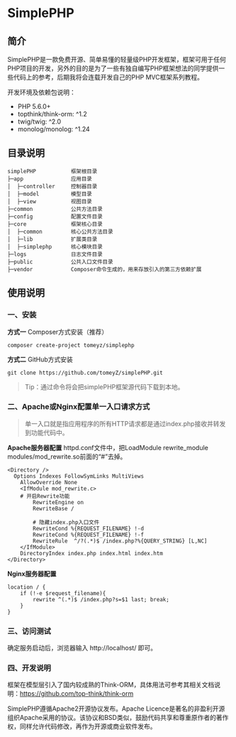 # SimplePHP

## 简介
SimplePHP是一款免费开源、简单易懂的轻量级PHP开发框架，框架可用于任何PHP项目的开发，另外的目的是为了一些有独自编写PHP框架想法的同学提供一些代码上的参考，后期我将会连载开发自己的PHP MVC框架系列教程。

开发环境及依赖包说明：
* PHP 5.6.0+
* topthink/think-orm: ^1.2
* twig/twig: ^2.0
* monolog/monolog: ^1.24

## 目录说明

```
simplePHP           框架根目录
├─app               应用目录
│  ├─controller     控制器目录
│  ├─model          模型目录
│  ├─view           视图目录
├─common            公共方法目录
├─config            配置文件目录
├─core              框架核心目录
│  ├─common         核心公共方法目录
│  ├─lib            扩展类目录
│  ├─simplephp      核心模块目录
├─logs              日志文件目录
├─public            公共入口文件目录
├─vendor            Composer命令生成的，用来存放引入的第三方依赖扩展
```

## 使用说明

### 一、安装

**方式一** Composer方式安装（推荐）
```
composer create-project tomeyz/simplephp
```

**方式二** GitHub方式安装
```
git clone https://github.com/tomeyZ/simplePHP.git
```
> Tip：通过命令将会把simplePHP框架源代码下载到本地。

### 二、Apache或Nginx配置单一入口请求方式
> 单一入口就是指应用程序的所有HTTP请求都是通过index.php接收并转发到功能代码中。

**Apache服务器配置**
httpd.conf文件中，把LoadModule rewrite_module modules/mod_rewrite.so前面的“#”去掉。
```
<Directory />
  Options Indexes FollowSymLinks MultiViews
	AllowOverride None
	<IfModule mod_rewrite.c>
    # 开启Rewrite功能
		RewriteEngine on
		RewriteBase /
    
		# 隐藏index.php入口文件
		RewriteCond %{REQUEST_FILENAME} !-d
		RewriteCond %{REQUEST_FILENAME} !-f
		RewriteRule  ^/?(.*)$ /index.php?%{QUERY_STRING} [L,NC]
	</IfModule>
	DirectoryIndex index.php index.html index.htm
</Directory>
```

**Nginx服务器配置**
```
location / {
	if (!-e $request_filename){
    	rewrite ^(.*)$ /index.php?s=$1 last; break;
    }
}
```
### 三、访问测试
确定服务启动后，浏览器输入 http://localhost/ 即可。

### 四、开发说明

框架在模型层引入了国内较成熟的Think-ORM，具体用法可参考其相关文档说明：https://github.com/top-think/think-orm

SimplePHP遵循Apache2开源协议发布。Apache Licence是著名的非盈利开源组织Apache采用的协议。该协议和BSD类似，鼓励代码共享和尊重原作者的著作权，同样允许代码修改，再作为开源或商业软件发布。
